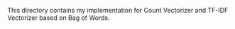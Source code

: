 This directory contains my implementation for Count Vectorizer and TF-IDF Vectorizer based on Bag of Words.